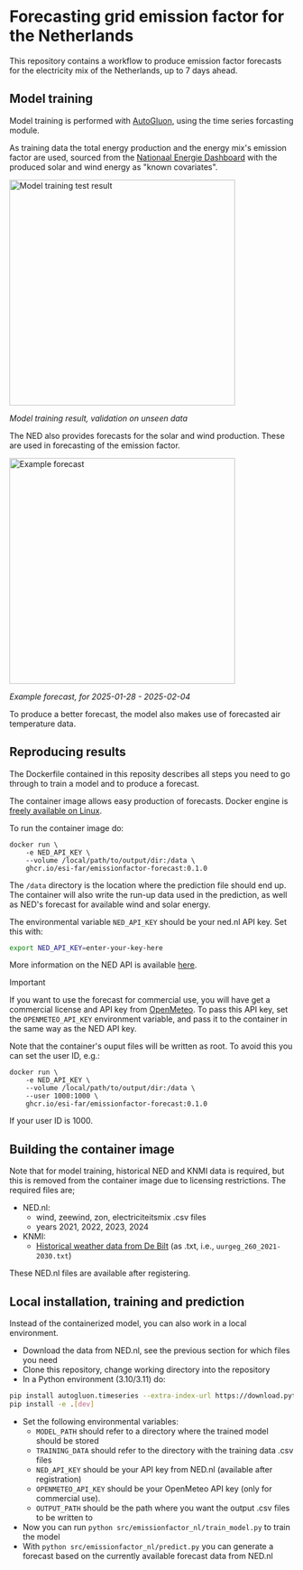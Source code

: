 # Forecasting grid emission factor for the Netherlands

This repository contains a workflow to produce emission factor forecasts for the
electricity mix of the Netherlands, up to 7 days ahead.

## Model training
Model training is performed with [AutoGluon](https://auto.gluon.ai/), using the time
series forcasting module.

As training data the total energy production and the energy mix's emission factor are
used, sourced from the [Nationaal Energie Dashboard](https://ned.nl/)
with the produced solar and wind energy as "known covariates".

<img src="img/model_test.png" alt="Model training test result" width="400"/>

*Model training result, validation on unseen data*

The NED also provides forecasts for the solar and wind production.
These are used in forecasting of the emission factor.

<img src="img/example_forecast.png" alt="Example forecast" width="400"/>

*Example forecast, for 2025-01-28 - 2025-02-04*

To produce a better forecast, the model also makes use of forecasted air temperature
data.

## Reproducing results

The Dockerfile contained in this reposity describes all steps you need to go
through to train a model and to produce a forecast.

The container image allows easy production of forecasts.
Docker engine is [freely available on Linux](https://docs.docker.com/engine/install/).

To run the container image do:

```docker
docker run \
    -e NED_API_KEY \
    --volume /local/path/to/output/dir:/data \
    ghcr.io/esi-far/emissionfactor-forecast:0.1.0
```

The `/data` directory is the location where the prediction file should end up.
The container will also write the run-up data used in the prediction, as well as
NED's forecast for available wind and solar energy.

The environmental variable `NED_API_KEY` should be your ned.nl API key. Set this with:
```sh
export NED_API_KEY=enter-your-key-here
```
More information on the NED API is available [here](https://ned.nl/nl/api).

> [!IMPORTANT]
> If you want to use the forecast for commercial use, you will have get a commercial
> license and API key from [OpenMeteo](https://open-meteo.com/). To pass this API key,
> set the `OPENMETEO_API_KEY` environment variable, and pass it to the container
> in the same way as the NED API key.

Note that the container's ouput files will be written as root. To avoid this you
can set the user ID, e.g.:
```docker
docker run \
    -e NED_API_KEY \
    --volume /local/path/to/output/dir:/data \
    --user 1000:1000 \
    ghcr.io/esi-far/emissionfactor-forecast:0.1.0
```
If your user ID is 1000.

## Building the container image

Note that for model training, historical NED and KNMI data is required, but this is removed
from the container image due to licensing restrictions. The required files are;
- NED.nl:
  - wind, zeewind, zon, electriciteitsmix .csv files
  - years 2021, 2022, 2023, 2024
- KNMI:
  - [Historical weather data from De Bilt](https://cdn.knmi.nl/knmi/map/page/klimatologie/gegevens/uurgegevens/uurgeg_260_2021-2030.zip) (as .txt, i.e., `uurgeg_260_2021-2030.txt`)

These NED.nl files are available after registering.

## Local installation, training and prediction

Instead of the containerized model, you can also work in a local environment.

- Download the data from NED.nl, see the previous section for which files you need
- Clone this repository, change working directory into the repository 
- In a Python environment (3.10/3.11) do:

```sh
pip install autogluon.timeseries --extra-index-url https://download.pytorch.org/whl/cpu
pip install -e .[dev]
```

- Set the following environmental variables:
  - `MODEL_PATH` should refer to a directory where the trained model should be stored
  - `TRAINING_DATA` should refer to the directory with the training data .csv files
  - `NED_API_KEY` should be your API key from NED.nl (available after registration)
  - `OPENMETEO_API_KEY` should be your OpenMeteo API key (only for commercial use).
  - `OUTPUT_PATH` should be the path where you want the output .csv files to be written to
- Now you can run `python src/emissionfactor_nl/train_model.py` to train the model
- With `python src/emissionfactor_nl/predict.py` you can generate a forecast based on the currently available forecast data from NED.nl
